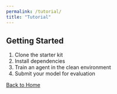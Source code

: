 ```yaml
---
permalink: /tutorial/
title: "Tutorial"
---
```


## Getting Started

1. Clone the starter kit  
2. Install dependencies  
3. Train an agent in the clean environment  
4. Submit your model for evaluation

[Back to Home](index.md)
